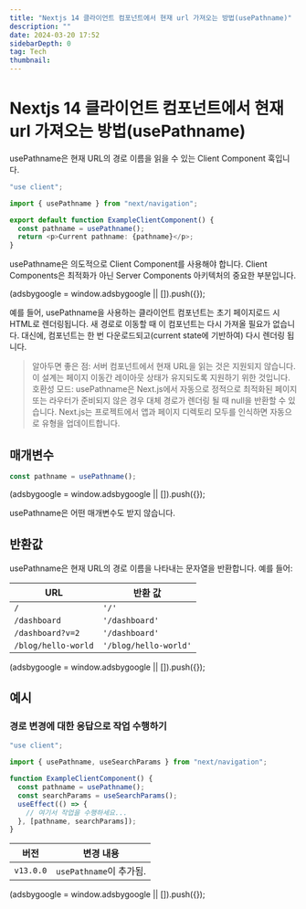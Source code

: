 ```yaml
---
title: "Nextjs 14 클라이언트 컴포넌트에서 현재 url 가져오는 방법(usePathname)"
description: ""
date: 2024-03-20 17:52
sidebarDepth: 0
tag: Tech
thumbnail:
---
```


# Nextjs 14 클라이언트 컴포넌트에서 현재 url 가져오는 방법(usePathname)

usePathname은 현재 URL의 경로 이름을 읽을 수 있는 Client Component 훅입니다.

```typescript
"use client";

import { usePathname } from "next/navigation";

export default function ExampleClientComponent() {
  const pathname = usePathname();
  return <p>Current pathname: {pathname}</p>;
}
```

usePathname은 의도적으로 Client Component를 사용해야 합니다. Client Components은 최적화가 아닌 Server Components 아키텍처의 중요한 부분입니다.

<!-- ui-log 수평형 -->

<ins class="adsbygoogle"
      style="display:block"
      data-ad-client="ca-pub-4877378276818686"
      data-ad-slot="9743150776"
      data-ad-format="auto"
      data-full-width-responsive="true"></ins>
<component is="script">
(adsbygoogle = window.adsbygoogle || []).push({});
</component>

예를 들어, usePathname을 사용하는 클라이언트 컴포넌트는 초기 페이지로드 시 HTML로 렌더링됩니다. 새 경로로 이동할 때 이 컴포넌트는 다시 가져올 필요가 없습니다. 대신에, 컴포넌트는 한 번 다운로드되고(current state에 기반하여) 다시 렌더링 됩니다.

> 알아두면 좋은 점:
> 서버 컴포넌트에서 현재 URL을 읽는 것은 지원되지 않습니다. 이 설계는 페이지 이동간 레이아웃 상태가 유지되도록 지원하기 위한 것입니다.
> 호환성 모드:
> usePathname은 Next.js에서 자동으로 정적으로 최적화된 페이지 또는 라우터가 준비되지 않은 경우 대체 경로가 렌더링 될 때 null을 반환할 수 있습니다.
> Next.js는 프로젝트에서 앱과 페이지 디렉토리 모두를 인식하면 자동으로 유형을 업데이트합니다.

## 매개변수

```js
const pathname = usePathname();
```

<!-- ui-log 수평형 -->

<ins class="adsbygoogle"
      style="display:block"
      data-ad-client="ca-pub-4877378276818686"
      data-ad-slot="9743150776"
      data-ad-format="auto"
      data-full-width-responsive="true"></ins>
<component is="script">
(adsbygoogle = window.adsbygoogle || []).push({});
</component>

usePathname은 어떤 매개변수도 받지 않습니다.

## 반환값

usePathname은 현재 URL의 경로 이름을 나타내는 문자열을 반환합니다. 예를 들어:

| URL                 | 반환 값               |
| ------------------- | --------------------- |
| `/`                 | `'/'`                 |
| `/dashboard`        | `'/dashboard'`        |
| `/dashboard?v=2`    | `'/dashboard'`        |
| `/blog/hello-world` | `'/blog/hello-world'` |

<!-- ui-log 수평형 -->

<ins class="adsbygoogle"
      style="display:block"
      data-ad-client="ca-pub-4877378276818686"
      data-ad-slot="9743150776"
      data-ad-format="auto"
      data-full-width-responsive="true"></ins>
<component is="script">
(adsbygoogle = window.adsbygoogle || []).push({});
</component>

## 예시

### 경로 변경에 대한 응답으로 작업 수행하기

```typescript
"use client";

import { usePathname, useSearchParams } from "next/navigation";

function ExampleClientComponent() {
  const pathname = usePathname();
  const searchParams = useSearchParams();
  useEffect(() => {
    // 여기서 작업을 수행하세요...
  }, [pathname, searchParams]);
}
```

| 버전      | 변경 내용               |
| --------- | ----------------------- |
| `v13.0.0` | `usePathname`이 추가됨. |

<!-- ui-log 수평형 -->

<ins class="adsbygoogle"
      style="display:block"
      data-ad-client="ca-pub-4877378276818686"
      data-ad-slot="9743150776"
      data-ad-format="auto"
      data-full-width-responsive="true"></ins>
<component is="script">
(adsbygoogle = window.adsbygoogle || []).push({});
</component>
